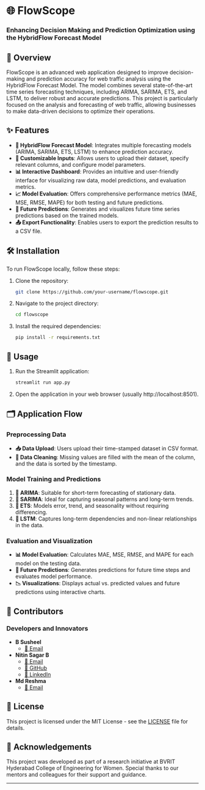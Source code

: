 # 🌐 FlowScope

### Enhancing Decision Making and Prediction Optimization using the HybridFlow Forecast Model

## 📖 Overview

FlowScope is an advanced web application designed to improve decision-making and prediction accuracy for web traffic analysis using the HybridFlow Forecast Model. The model combines several state-of-the-art time series forecasting techniques, including ARIMA, SARIMA, ETS, and LSTM, to deliver robust and accurate predictions. This project is particularly focused on the analysis and forecasting of web traffic, allowing businesses to make data-driven decisions to optimize their operations.

## ✨ Features

- **🔗 HybridFlow Forecast Model**: Integrates multiple forecasting models (ARIMA, SARIMA, ETS, LSTM) to enhance prediction accuracy.
- **📁 Customizable Inputs**: Allows users to upload their dataset, specify relevant columns, and configure model parameters.
- **📊 Interactive Dashboard**: Provides an intuitive and user-friendly interface for visualizing raw data, model predictions, and evaluation metrics.
- **📈 Model Evaluation**: Offers comprehensive performance metrics (MAE, MSE, RMSE, MAPE) for both testing and future predictions.
- **🔮 Future Predictions**: Generates and visualizes future time series predictions based on the trained models.
- **📤 Export Functionality**: Enables users to export the prediction results to a CSV file.

## 🛠️ Installation

To run FlowScope locally, follow these steps:

1. Clone the repository:
   ```bash
   git clone https://github.com/your-username/flowscope.git
   ```
2. Navigate to the project directory:
   ```bash
   cd flowscope
   ```
3. Install the required dependencies:
   ```bash
   pip install -r requirements.txt
   ```

## 🚀 Usage

1. Run the Streamlit application:
   ```bash
   streamlit run app.py
   ```
2. Open the application in your web browser (usually http://localhost:8501).

## 🗂️ Application Flow

### Preprocessing Data

- **📥 Data Upload**: Users upload their time-stamped dataset in CSV format.
- **🧹 Data Cleaning**: Missing values are filled with the mean of the column, and the data is sorted by the timestamp.

### Model Training and Predictions

1. **🔢 ARIMA**: Suitable for short-term forecasting of stationary data.
2. **📅 SARIMA**: Ideal for capturing seasonal patterns and long-term trends.
3. **🔄 ETS**: Models error, trend, and seasonality without requiring differencing.
4. **🧠 LSTM**: Captures long-term dependencies and non-linear relationships in the data.

### Evaluation and Visualization

- **📊 Model Evaluation**: Calculates MAE, MSE, RMSE, and MAPE for each model on the testing data.
- **🔮 Future Predictions**: Generates predictions for future time steps and evaluates model performance.
- **📉 Visualizations**: Displays actual vs. predicted values and future predictions using interactive charts.

## 🤝 Contributors

### Developers and Innovators

- **B Susheel**
  - [📧 Email](mailto:21211a7205@bvrit.ac.in)
- **Nitin Sagar B**
  - [📧 Email](mailto:21211a7207@bvrit.ac.in)
  - [🐙 GitHub](https://www.github.com/nitin-sagar-b/)
  - [💼 LinkedIn](https://www.linkedin.com/in/nitin-sagar-boyeena/)
- **Md Reshma**
  - [📧 Email](mailto:21211a7243@bvrit.ac.in)

## 📜 License

This project is licensed under the MIT License - see the [LICENSE](LICENSE) file for details.

## 🙏 Acknowledgements

This project was developed as part of a research initiative at BVRIT Hyderabad College of Engineering for Women. Special thanks to our mentors and colleagues for their support and guidance.

---
